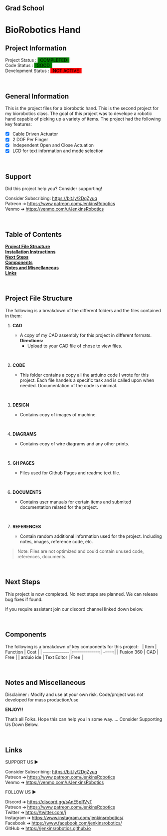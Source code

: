 ## Grad School
# BioRobotics  Hand

<!-- This is commented out.

 -->

## Project Information

Project Status : <mark style="background-color: green"> &nbsp; COMPLETED &nbsp;</mark>  
Code Status : <mark style="background-color: green"> &nbsp; GOOD &nbsp;</mark>  
Development Status : <mark style="background-color: red"> &nbsp; NOT ACTIVE &nbsp;</mark>  

&nbsp;
## General Information


 This is the project files for a biorobotic hand. This is the second project for my biorobotics class. The goal of this project was to develope a robotic hand capable of picking up a variety of items. The project had the following key features: 
- [x] Cable Driven Actuator 
- [x] 2 DOF Per Finger
- [x] Independent Open and Close Actuation
- [x] LCD for text information and mode selection

<!-- This is commented out.
&nbsp;
## WATCH NOW ON YOUTUBE


 Watch the project playlist on youtube. 

 &nbsp;

[![image alt text](http://img.youtube.com/vi/w-qWbZ5-IQw/0.jpg)](https://youtube.com/playlist?list=PLNTKXZ4hgP_jekZOWw05JcJtyseCdSsIV "YouTube")

-->


&nbsp;
## Support

Did this project help you? Consider supporting! 

Consider Subscribing: https://bit.ly/2DgZyuq <br>
Patreon ➔ https://www.patreon.com/JenkinsRobotics <br>
Venmo ➔ https://venmo.com/u/JenkinsRobotics <br>



&nbsp;
## Table of Contents


**[Project File Structure](#project-file-structure)**<br>
**[Installation Instructions](#installation-instructions)**<br>
**[Next Steps](#next-steps)**<br>
**[Components](#components)**<br>
**[Notes and Miscellaneous](#notes-and-miscellaneous)**<br>
**[Links](#links)**<br>


&nbsp;
## Project File Structure

The following is a breakdown of the different folders and the files contained in them:

1. **CAD**
    - A copy of my CAD assembly for this project in different formats.
    **Directions:**
      - Upload to your CAD file of chose to view files.

    
    &nbsp;
2. **CODE**  
   - This folder contains a copy all the arduino code I wrote for this project. Each file handels a specific task  and is called upon when needed. Documentation of the code is minimal. 

    &nbsp;
3. **DESIGN**
    - Contains copy of images of machine. 

    &nbsp;
4. **DIAGRAMS**
    - Contains copy of wire diagrams and any other prints.
   
    &nbsp;
5. **GH PAGES**
    - Files used for Github Pages and readme text file. 

    &nbsp;
6. **DOCUMENTS**
   - Contains user manuals for certain items  and submited documentation related for the project. 
    
      &nbsp;
7. **REFERENCES**
   - Contain random additional information used for the project. Including notes, images, reference code, etc. 
    
  
      


> Note: Files are not optimized and could contain unused code, references, documents. 

<!-- This is commented out.  

&nbsp;
## Installation Instructions

Installation instructions can be found in the youtube video linked below 
 
 ### Video link  be updated soon

[![image alt text](http://img.youtube.com/vi/w-qWbZ5-IQw/0.jpg)](https://youtube.com/playlist?list=PLNTKXZ4hgP_jekZOWw05JcJtyseCdSsIV "YouTube")


 -->


&nbsp;
## Next Steps

This project is now completed. No next steps are planned. We can release bug fixes if found. 

If you require assistant join our discord channel linked down below.



&nbsp;
## Components 

The following is a breakdown of key components for this project:
&nbsp;
| Item          | Function      | Cost  |
| ------------- |:-------------:| -----:|
| Fusion 360    | CAD           | Free |
| arduio ide      | Text Editor   |   Free |


&nbsp;
## Notes and Miscellaneous

Disclaimer :
Modify and use at your own risk. Code/project was not developed for mass production/use

**ENJOY!!**

That’s  all Folks. Hope this can help you in some way.
... Consider Supporting Us Down Below. 

&nbsp;
## Links


SUPPORT US ► 

Consider Subscribing: https://bit.ly/2DgZyuq <br>
Patreon ➔ https://www.patreon.com/JenkinsRobotics  <br>
Venmo ➔ https://venmo.com/u/JenkinsRobotics <br>


FOLLOW US ►

Discord ➔ https://discord.gg/sAnE5pRVyT <br>
Patreon ➔ https://www.patreon.com/JenkinsRobotics <br>
Twitter ➔ https://twitter.com/j <br>
Instagram  ➔ https://www.instagram.com/jenkinsrobotics/ <br>
Facebook ➔ https://www.facebook.com/jenkinsrobotics/  <br>
GitHub  ➔ https://jenkinsrobotics.github.io <br>











